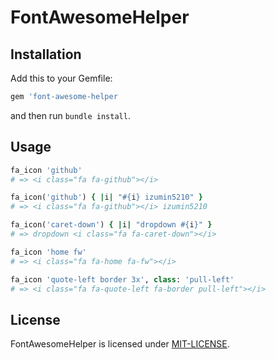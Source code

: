 # FontAwesomeHelper

## Installation

Add this to your Gemfile:

```ruby
gem 'font-awesome-helper
```

and then run `bundle install`.

## Usage

```ruby
fa_icon 'github'
# => <i class="fa fa-github"></i>

fa_icon('github') { |i| "#{i} izumin5210" }
# => <i class="fa fa-github"></i> izumin5210

fa_icon('caret-down') { |i| "dropdown #{i}" }
# => dropdown <i class="fa fa-caret-down"></i>

fa_icon 'home fw'
# => <i class="fa fa-home fa-fw"></i>

fa_icon 'quote-left border 3x', class: 'pull-left'
# => <i class="fa fa-quote-left fa-border pull-left"></i>
```

## License

FontAwesomeHelper is licensed under [MIT-LICENSE](http://opensource.org/licenses/MIT).
